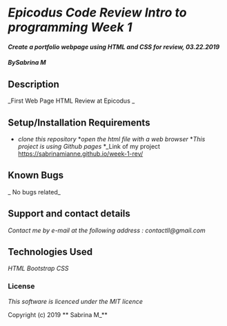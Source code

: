 # _Epicodus Code Review Intro to programming Week 1_

#### _Create a portfolio webpage using HTML and CSS for review, 03.22.2019_

#### _By**Sabrina M**_

## Description

_First Web Page HTML Review at Epicodus _

## Setup/Installation Requirements

* _clone this repository_
*_open the html file with a web browser_
*_This project is using Github pages_
*_Link of my project https://sabrinamianne.github.io/week-1-rev/



## Known Bugs

_ No bugs related_

## Support and contact details

_Contact me by e-mail at the following address : contactll@gmail.com_

## Technologies Used

_HTML_
_Bootstrap_
_CSS_



### License

*This software is licenced under the MIT licence*

Copyright (c) 2019 ** Sabrina M_**
